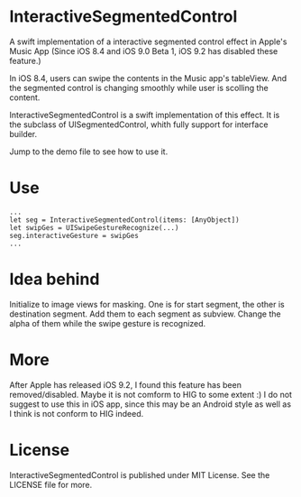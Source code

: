 # InteractiveSegmentedControl
A swift implementation of a interactive segmented control effect in Apple's Music App (Since iOS 8.4 and iOS 9.0 Beta 1, iOS 9.2 has disabled these feature.)

In iOS 8.4, users can swipe the contents in the Music app's tableView. And the segmented control is changing smoothly while user is scolling the content.

InteractiveSegmentedControl is a swift implementation of this effect. It is the subclass of UISegmentedControl, whith fully support for interface builder.

Jump to the demo file to see how to use it.

# Use

```
...
let seg = InteractiveSegmentedControl(items: [AnyObject])
let swipGes = UISwipeGestureRecognize(...)
seg.interactiveGesture = swipGes
...
```

# Idea behind

Initialize to image views for masking. One is for start segment, the other is destination segment. Add them to each segment as subview. Change the alpha of them while the swipe gesture is recognized.

# More

After Apple has released iOS 9.2, I found this feature has been removed/disabled. Maybe it is not comform to HIG to some extent :) 
I do not suggest to use this in iOS app, since this may be an Android style as well as I think is not conform to HIG indeed.

# License
InteractiveSegmentedControl is published under MIT License. See the LICENSE file for more.
